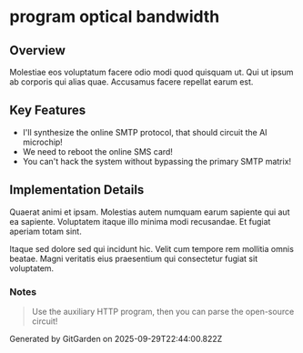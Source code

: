 # program optical bandwidth

## Overview
Molestiae eos voluptatum facere odio modi quod quisquam ut. Qui ut ipsum ab corporis qui alias quae. Accusamus facere repellat earum est.

## Key Features
- I'll synthesize the online SMTP protocol, that should circuit the AI microchip!
- We need to reboot the online SMS card!
- You can't hack the system without bypassing the primary SMTP matrix!

## Implementation Details
Quaerat animi et ipsam. Molestias autem numquam earum sapiente qui aut ea sapiente. Voluptatem itaque illo minima modi recusandae. Et fugiat aperiam totam sint.
 Itaque sed dolore sed qui incidunt hic. Velit cum tempore rem mollitia omnis beatae. Magni veritatis eius praesentium qui consectetur fugiat sit voluptatem.

### Notes
> Use the auxiliary HTTP program, then you can parse the open-source circuit!

Generated by GitGarden on 2025-09-29T22:44:00.822Z